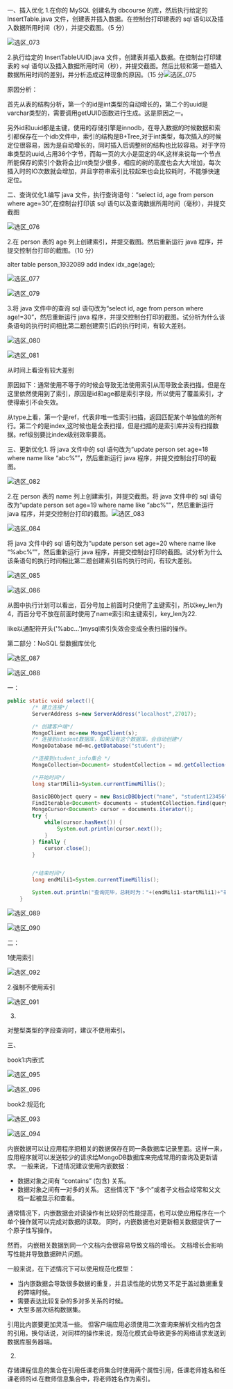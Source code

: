一、插入优化
1.在你的 MySQL 创建名为 dbcourse 的库，然后执行给定的InsertTable.java 文件，创建表并插入数据。在控制台打印建表的 sql 语句以及插入数据所用时间（秒），并提交截图。（5 分）

![选区_073](/home/lixing/文档/image/选区_073.png)

2.执行给定的 InsertTableUUID.java 文件，创建表并插入数据。在控制台打印建表的 sql 语句以及插入数据所用时间（秒），并提交截图。然后比较和第一题插入数据所用时间的差别，并分析造成这种现象的原因。（15 分![选区_075](/home/lixing/文档/image/选区_075.png)

原因分析：

首先从表的结构分析，第一个的id是int类型的自动增长的，第二个的uuid是varchar类型的，需要调用getUUID函数进行生成。这是原因之一。

另外id和uuid都是主键，使用的存储引擎是innodb，在导入数据的时候数据和索引都保存在一个idb文件中，索引的结构是B+Tree,对于int类型，每次插入的时候定位很容易，因为是自动增长的，同时插入后调整树的结构也比较容易。对于字符串类型的uuid,占用36个字节，而每一页的大小是固定的4K,这样来说每一个节点所能保存的索引个数将会比Int类型少很多，相应的树的高度也会大大增加，每次插入时的IO次数就会增加，并且字符串索引比较起来也会比较耗时，不能够快速定位。



二、查询优化1.编写 java 文件，执行查询语句：“select id, age from person where age=30”,在控制台打印该 sql 语句以及查询数据所用时间（毫秒），并提交截图

![选区_076](/home/lixing/文档/image/选区_076.png)

2.在 person 表的 age 列上创建索引，并提交截图。然后重新运行 java 程序，并提交控制台打印的截图。（10 分）

alter table person_1932089 add index idx_age(age);

![选区_077](/home/lixing/文档/image/选区_077.png)

![选区_079](/home/lixing/文档/image/选区_079.png)

3.将 java 文件中的查询 sql 语句改为“select id, age from person where age!=30”，然后重新运行 java 程序，并提交控制台打印的截图。试分析为什么该条语句的执行时间相比第二题创建索引后的执行时间，有较大差别。

![选区_080](/home/lixing/文档/image/选区_080.png)

![选区_081](/home/lixing/文档/image/选区_081.png)

从时间上看没有较大差别

原因如下：通常使用不等于的时候会导致无法使用索引从而导致全表扫描。但是在这里依然使用到了索引，原因是id和age都是索引字段，所以使用了覆盖索引，才使得索引不会失效。

从type上看，第一个是ref，代表非唯一性索引扫描，返回匹配某个单独值的所有行。第二个的是index,这时候也是全表扫描，但是扫描的是索引库并没有扫描数据。ref级别要比index级别效率要高。



三、更新优化1. 将 java 文件中的 sql 语句改为“update person set age=18 where name like 
“abc%””，然后重新运行 java 程序，并提交控制台打印的截图。

![选区_082](/home/lixing/文档/image/选区_082.png)

2.在 person 表的 name 列上创建索引，并提交截图。将 java 文件中的 sql 语句改为“update person set age=19 where name like “abc%””，然后重新运行 java 程序，并提交控制台打印的截图。![选区_083](/home/lixing/文档/image/选区_083.png)

![选区_084](/home/lixing/文档/image/选区_084.png)



将 java 文件中的 sql 语句改为“update person set age=20 where name like “%abc%””，然后重新运行 java 程序，并提交控制台打印的截图。试分析为什么该条语句的执行时间相比第二题创建索引后的执行时间，有较大差别。

![选区_085](/home/lixing/文档/image/选区_085.png)

![选区_086](/home/lixing/文档/image/选区_086.png)

从图中执行计划可以看出，百分号加上前面时只使用了主键索引，所以key_len为4，而百分号不放在前面时使用了name索引和主键索引，key_len为22.

like以通配符开头('%abc...')mysql索引失效会变成全表扫描的操作。



第二部分：NoSQL 型数据库优化

![选区_087](/home/lixing/文档/image/选区_087.png)



![选区_088](/home/lixing/文档/image/选区_088.png)



一：



```java
public static void select(){
        /* 建立连接*/
        ServerAddress s=new ServerAddress("localhost",27017);

        /* 创建客户端*/
        MongoClient mc=new MongoClient(s);
        /* 连接到student数据库，如果没有这个数据库，会自动创建*/
        MongoDatabase md=mc.getDatabase("student");

        /*连接到student_info集合 */
        MongoCollection<Document> studentCollection = md.getCollection("student_info");

        /*开始时间*/
        long startMili1=System.currentTimeMillis();

        BasicDBObject query = new BasicDBObject("name", "student123456");
        FindIterable<Document> documents = studentCollection.find(query);
        MongoCursor<Document> cursor = documents.iterator();
        try {
            while(cursor.hasNext()) {
                System.out.println(cursor.next());
            }
        } finally {
            cursor.close();
        }


        /*结束时间*/
        long endMili1=System.currentTimeMillis();

        System.out.println("查询完毕，总耗时为："+(endMili1-startMili1)+"毫秒");
    }
```



![选区_089](/home/lixing/文档/image/选区_089.png)



![选区_090](/home/lixing/文档/image/选区_090.png)

二：

1使用索引



![选区_092](/home/lixing/文档/image/选区_092.png)



2.强制不使用索引

![选区_091](/home/lixing/文档/image/选区_091.png)

3.

对整型类型的字段查询时，建议不使用索引。



三、

book1:内嵌式

![选区_095](/home/lixing/文档/image/选区_095.png)

![选区_096](/home/lixing/文档/image/选区_096.png)





book2:规范化

![选区_093](/home/lixing/文档/image/选区_093.png)

![选区_094](/home/lixing/文档/image/选区_094.png)



内嵌数据可以让应用程序把相关的数据保存在同一条数据库记录里面。这样一来，应用程序就可以发送较少的请求给MongoDB数据库来完成常用的查询及更新请求。 
一般来说，下述情况建议使用内嵌数据： 

- 数据对象之间有 “contains” (包含) 关系。 
- 数据对象之间有一对多的关系。 这些情况下 “多个”或者子文档会经常和父文档一起被显示和查看。 

通常情况下，内嵌数据会对读操作有比较好的性能提高，也可以使应用程序在一个单个操作就可以完成对数据的读取。 同时，内嵌数据也对更新相关数据提供了一个原子性写操作。 

然而， 内嵌相关数据到同一个文档内会很容易导致文档的增长。 文档增长会影响写性能并导致数据碎片问题。



一般来说，在下述情况下可以使用规范化模型： 

- 当内嵌数据会导致很多数据的重复，并且读性能的优势又不足于盖过数据重复的弊端时候。 
- 需要表达比较复杂的多对多关系的时候。 
- 大型多层次结构数据集。 

引用比内嵌要更加灵活一些。 但客户端应用必须使用二次查询来解析文档内包含的引用。换句话说，对同样的操作来说，规范化模式会导致更多的网络请求发送到数据库服务器端。

2.

存储课程信息的集合在引用任课老师集合时使用两个属性引用，任课老师姓名和任课老师的id.在教师信息集合中，将老师姓名作为索引。

